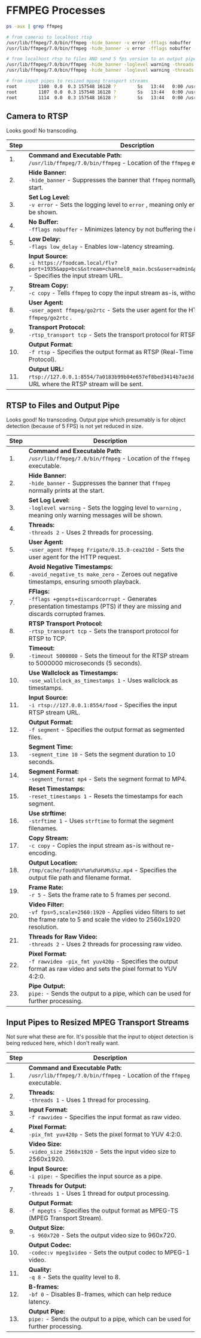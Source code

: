 # FFMPEG Processes

```sh
ps -aux | grep ffmpeg
```

```sh
# from cameras to localhost rtsp
/usr/lib/ffmpeg/7.0/bin/ffmpeg -hide_banner -v error -fflags nobuffer -flags low_delay -i https://foodcam.local/flv?port=1935&app=bcs&stream=channel0_main.bcs&user=admin&password=redacted -c copy -user_agent ffmpeg/go2rtc -rtsp_transport tcp -f rtsp rtsp://127.0.0.1:8554/7a0183b99b04e657ef8bed3414b7ae3d
/usr/lib/ffmpeg/7.0/bin/ffmpeg -hide_banner -v error -fflags nobuffer -flags low_delay -i https://countercam.local/flv?port=1935&app=bcs&stream=channel0_main.bcs&user=admin&password=redacted -c copy -user_agent ffmpeg/go2rtc -rtsp_transport tcp -f rtsp rtsp://127.0.0.1:8554/a649d4ca2ba89ad9a11347dc329b63fc

# from localhost rtsp to files AND send 5 fps version to an output pipe
/usr/lib/ffmpeg/7.0/bin/ffmpeg -hide_banner -loglevel warning -threads 2 -user_agent FFmpeg Frigate/0.15.0-cea210d -avoid_negative_ts make_zero -fflags +genpts+discardcorrupt -rtsp_transport tcp -timeout 5000000 -use_wallclock_as_timestamps 1 -i rtsp://127.0.0.1:8554/food -f segment -segment_time 10 -segment_format mp4 -reset_timestamps 1 -strftime 1 -c copy /tmp/cache/food@%Y%m%d%H%M%S%z.mp4 -r 5 -vf fps=5,scale=2560:1920 -threads 2 -f rawvideo -pix_fmt yuv420p pipe:
/usr/lib/ffmpeg/7.0/bin/ffmpeg -hide_banner -loglevel warning -threads 2 -user_agent FFmpeg Frigate/0.15.0-cea210d -avoid_negative_ts make_zero -fflags +genpts+discardcorrupt -rtsp_transport tcp -timeout 5000000 -use_wallclock_as_timestamps 1 -i rtsp://127.0.0.1:8554/counter -f segment -segment_time 10 -segment_format mp4 -reset_timestamps 1 -strftime 1 -c copy /tmp/cache/counter@%Y%m%d%H%M%S%z.mp4 -r 5 -vf fps=5,scale=1920:2560 -threads 2 -f rawvideo -pix_fmt yuv420p pipe:

# from input pipes to resized mppeg transport streams
root        1100  0.0  0.3 157548 16128 ?        Ss   13:44   0:00 /usr/lib/ffmpeg/7.0/bin/ffmpeg -threads 1 -f rawvideo -pix_fmt yuv420p -video_size 2560x1920 -i pipe: -threads 1 -f mpegts -s 960x720 -codec:v mpeg1video -q 8 -bf 0 pipe:
root        1107  0.0  0.3 157548 16128 ?        Ss   13:44   0:00 /usr/lib/ffmpeg/7.0/bin/ffmpeg -threads 1 -f rawvideo -pix_fmt yuv420p -video_size 1920x2560 -i pipe: -threads 1 -f mpegts -s 540x720 -codec:v mpeg1video -q 8 -bf 0 pipe:
root        1114  0.0  0.3 157548 16128 ?        Ss   13:44   0:00 /usr/lib/ffmpeg/7.0/bin/ffmpeg -threads 1 -f rawvideo -pix_fmt yuv420p -video_size 1280x720 -i pipe: -threads 1 -f mpegts -s 1280x720 -codec:v mpeg1video -q 8 -bf 0 pipe:
```

## Camera to RTSP

Looks good! No transcoding.

| **Step** | **Description**                                                                                                                                                          |
|----------|--------------------------------------------------------------------------------------------------------------------------------------------------------------------------|
| 1.       | **Command and Executable Path:** <br> `/usr/lib/ffmpeg/7.0/bin/ffmpeg` - Location of the `ffmpeg` executable.                                                            |
| 2.       | **Hide Banner:** <br> `-hide_banner` - Suppresses the banner that `ffmpeg` normally prints at the start.                                                                 |
| 3.       | **Set Log Level:** <br> `-v error` - Sets the logging level to `error` , meaning only error messages will be shown.                                                        |
| 4.       | **No Buffer:** <br> `-fflags nobuffer` - Minimizes latency by not buffering the input.                                                                                    |
| 5.       | **Low Delay:** <br> `-flags low_delay` - Enables low-latency streaming.                                                                                                  |
| 6.       | **Input Source:** <br> `-i https://foodcam.local/flv?port=1935&app=bcs&stream=channel0_main.bcs&user=admin&password=easypass` - Specifies the input stream URL.           |
| 7.       | **Stream Copy:** <br> `-c copy` - Tells `ffmpeg` to copy the input stream as-is, without re-encoding.                                                                    |
| 8.       | **User Agent:** <br> `-user_agent ffmpeg/go2rtc` - Sets the user agent for the HTTP request to `ffmpeg/go2rtc` .                                                          |
| 9.       | **Transport Protocol:** <br> `-rtsp_transport tcp` - Sets the transport protocol for RTSP to TCP.                                                                        |
| 10.      | **Output Format:** <br> `-f rtsp` - Specifies the output format as RTSP (Real-Time Streaming Protocol).                                                                  |
| 11.      | **Output URL:** <br> `rtsp://127.0.0.1:8554/7a0183b99b04e657ef8bed3414b7ae3d` - Destination URL where the RTSP stream will be sent.                                      |

## RTSP to Files and Output Pipe

Looks good! No transcoding. Output pipe which presumably is for object detection (because of 5 FPS) is not yet reduced in size.

| **Step** | **Description**                                                                                                                  |
|----------|----------------------------------------------------------------------------------------------------------------------------------|
| 1.       | **Command and Executable Path:** <br> `/usr/lib/ffmpeg/7.0/bin/ffmpeg` - Location of the `ffmpeg` executable.                   |
| 2.       | **Hide Banner:** <br> `-hide_banner` - Suppresses the banner that `ffmpeg` normally prints at the start.                        |
| 3.       | **Set Log Level:** <br> `-loglevel warning` - Sets the logging level to `warning` , meaning only warning messages will be shown. |
| 4.       | **Threads:** <br> `-threads 2` - Uses 2 threads for processing.                                                                 |
| 5.       | **User Agent:** <br> `-user_agent FFmpeg Frigate/0.15.0-cea210d` - Sets the user agent for the HTTP request.                    |
| 6.       | **Avoid Negative Timestamps:** <br> `-avoid_negative_ts make_zero` - Zeroes out negative timestamps, ensuring smooth playback.  |
| 7.       | **FFlags:** <br> `-fflags +genpts+discardcorrupt` - Generates presentation timestamps (PTS) if they are missing and discards corrupted frames. |
| 8.       | **RTSP Transport Protocol:** <br> `-rtsp_transport tcp` - Sets the transport protocol for RTSP to TCP.                          |
| 9.       | **Timeout:** <br> `-timeout 5000000` - Sets the timeout for the RTSP stream to 5000000 microseconds (5 seconds).                |
| 10.      | **Use Wallclock as Timestamps:** <br> `-use_wallclock_as_timestamps 1` - Uses wallclock as timestamps.                          |
| 11.      | **Input Source:** <br> `-i rtsp://127.0.0.1:8554/food` - Specifies the input RTSP stream URL.                                    |
| 12.      | **Output Format:** <br> `-f segment` - Specifies the output format as segmented files.                                           |
| 13.      | **Segment Time:** <br> `-segment_time 10` - Sets the segment duration to 10 seconds.                                             |
| 14.      | **Segment Format:** <br> `-segment_format mp4` - Sets the segment format to MP4.                                                  |
| 15.      | **Reset Timestamps:** <br> `-reset_timestamps 1` - Resets the timestamps for each segment.                                        |
| 16.      | **Use strftime:** <br> `-strftime 1` - Uses `strftime` to format the segment filenames.                                           |
| 17.      | **Copy Stream:** <br> `-c copy` - Copies the input stream as-is without re-encoding.                                              |
| 18.      | **Output Location:** <br> `/tmp/cache/food@%Y%m%d%H%M%S%z.mp4` - Specifies the output file path and filename format.             |
| 19.      | **Frame Rate:** <br> `-r 5` - Sets the frame rate to 5 frames per second.                                                        |
| 20.      | **Video Filter:** <br> `-vf fps=5,scale=2560:1920` - Applies video filters to set the frame rate to 5 and scale the video to 2560x1920 resolution. |
| 21.      | **Threads for Raw Video:** <br> `-threads 2` - Uses 2 threads for processing raw video.                                           |
| 22.      | **Pixel Format:** <br> `-f rawvideo -pix_fmt yuv420p` - Specifies the output format as raw video and sets the pixel format to YUV 4:2:0. |
| 23.      | **Pipe Output:** <br> `pipe:` - Sends the output to a pipe, which can be used for further processing.                             |

## Input Pipes to Resized MPEG Transport Streams

Not sure what these are for. It's possible that the input to object detection is being reduced here, which I don't really want.

| **Step** | **Description**                                                                                                                   |
|----------|-----------------------------------------------------------------------------------------------------------------------------------|
| 1.       | **Command and Executable Path:** <br> `/usr/lib/ffmpeg/7.0/bin/ffmpeg` - Location of the `ffmpeg` executable.                    |
| 2.       | **Threads:** <br> `-threads 1` - Uses 1 thread for processing.                                                                   |
| 3.       | **Input Format:** <br> `-f rawvideo` - Specifies the input format as raw video.                                                  |
| 4.       | **Pixel Format:** <br> `-pix_fmt yuv420p` - Sets the pixel format to YUV 4:2:0.                                                  |
| 5.       | **Video Size:** <br> `-video_size 2560x1920` - Sets the input video size to 2560x1920.                                           |
| 6.       | **Input Source:** <br> `-i pipe:` - Specifies the input source as a pipe.                                                        |
| 7.       | **Threads for Output:** <br> `-threads 1` - Uses 1 thread for output processing.                                                 |
| 8.       | **Output Format:** <br> `-f mpegts` - Specifies the output format as MPEG-TS (MPEG Transport Stream).                            |
| 9.       | **Output Size:** <br> `-s 960x720` - Sets the output video size to 960x720.                                                      |
| 10.      | **Output Codec:** <br> `-codec:v mpeg1video` - Sets the output codec to MPEG-1 video.                                            |
| 11.      | **Quality:** <br> `-q 8` - Sets the quality level to 8.                                                                          |
| 12.      | **B-frames:** <br> `-bf 0` - Disables B-frames, which can help reduce latency.                                                   |
| 13.      | **Output Pipe:** <br> `pipe:` - Sends the output to a pipe, which can be used for further processing.                             |

